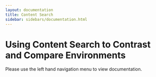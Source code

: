 ```yaml
---
layout: documentation
title: Content Search
sidebar: sidebars/documentation.html
---
```


# Using Content Search to Contrast and Compare Environments

Please use the left hand navigation menu to view documentation.
